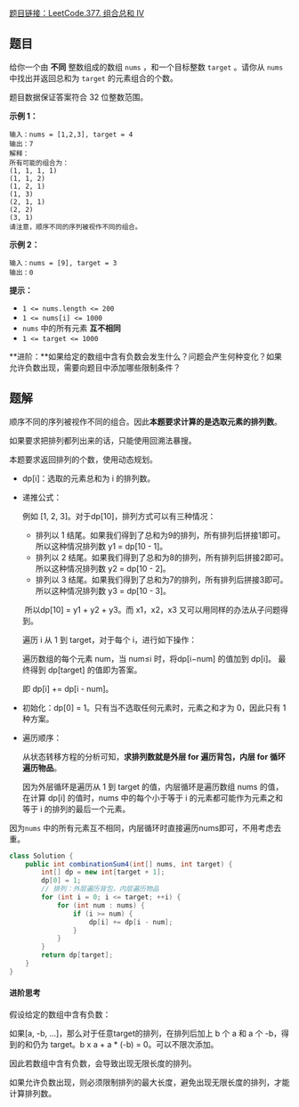 [题目链接：LeetCode.377. 组合总和 Ⅳ](https://leetcode-cn.com/problems/combination-sum-iv/)

## 题目

给你一个由 **不同** 整数组成的数组 `nums` ，和一个目标整数 `target` 。请你从 `nums` 中找出并返回总和为 `target` 的元素组合的个数。

题目数据保证答案符合 32 位整数范围。

**示例 1：**

```
输入：nums = [1,2,3], target = 4
输出：7
解释：
所有可能的组合为：
(1, 1, 1, 1)
(1, 1, 2)
(1, 2, 1)
(1, 3)
(2, 1, 1)
(2, 2)
(3, 1)
请注意，顺序不同的序列被视作不同的组合。
```

**示例 2：**

```
输入：nums = [9], target = 3
输出：0
```

**提示：**

- `1 <= nums.length <= 200`
- `1 <= nums[i] <= 1000`
- `nums` 中的所有元素 **互不相同**
- `1 <= target <= 1000` 

**进阶：**如果给定的数组中含有负数会发生什么？问题会产生何种变化？如果允许负数出现，需要向题目中添加哪些限制条件？

## 题解

顺序不同的序列被视作不同的组合。因此**本题要求计算的是选取元素的排列数**。

如果要求把排列都列出来的话，只能使用回溯法暴搜。

本题要求返回排列的个数，使用动态规划。

*  dp[i]：选取的元素总和为 i 的排列数。

* 递推公式：

  例如 [1, 2, 3]。对于dp[10]，排列方式可以有三种情况：

  * 排列以 1 结尾。如果我们得到了总和为9的排列，所有排列后拼接1即可。所以这种情况排列数 y1 = dp[10 - 1]。
  * 排列以 2 结尾。如果我们得到了总和为8的排列，所有排列后拼接2即可。所以这种情况排列数 y2 = dp[10 - 2]。
  * 排列以 3 结尾。如果我们得到了总和为7的排列，所有排列后拼接3即可。所以这种情况排列数 y3  = dp[10 - 3]。

  ​       所以dp[10] = y1 + y2 + y3。而 x1，x2，x3 又可以用同样的办法从子问题得到。

  遍历 i 从 1 到 target，对于每个 i，进行如下操作：

  遍历数组的每个元素 num，当 num≤i 时，将dp[i−num] 的值加到 dp[i]。
  最终得到 dp[target] 的值即为答案。

  即 dp[i] += dp[i - num]。
  
* 初始化：dp[0] = 1。只有当不选取任何元素时，元素之和才为 0，因此只有 1 种方案。
  
*  遍历顺序：

   从状态转移方程的分析可知，**求排列数就是外层 for 遍历背包，内层 for 循环遍历物品**。

   因为外层循环是遍历从 1 到 target 的值，内层循环是遍历数组 nums 的值，在计算 dp[i] 的值时，nums 中的每个小于等于 i 的元素都可能作为元素之和等于 i 的排列的最后一个元素。

因为`nums` 中的所有元素互不相同，内层循环时直接遍历nums即可，不用考虑去重。

```java
class Solution {
    public int combinationSum4(int[] nums, int target) {
        int[] dp = new int[target + 1];
        dp[0] = 1;
        // 排列：外层遍历背包，内层遍历物品
        for (int i = 0; i <= target; ++i) {
            for (int num : nums) {
                if (i >= num) {
                    dp[i] += dp[i - num];
                }
            }
        }
        return dp[target];
    }
}
```

#### 进阶思考

假设给定的数组中含有负数：

如果[a, -b, ...]，那么对于任意target的排列，在排列后加上 b 个 a 和 a 个 -b，得到的和仍为 target。b x a + a * (-b) = 0。可以不限次添加。

因此若数组中含有负数，会导致出现无限长度的排列。

如果允许负数出现，则必须限制排列的最大长度，避免出现无限长度的排列，才能计算排列数。
